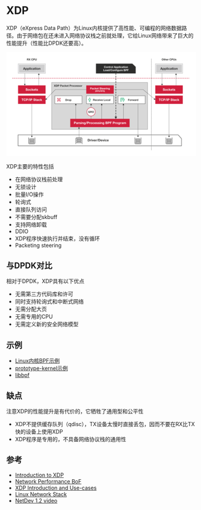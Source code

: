 # XDP

XDP（eXpress Data Path）为Linux内核提供了高性能、可编程的网络数据路径。由于网络包在还未进入网络协议栈之前就处理，它给Linux网络带来了巨大的性能提升（性能比DPDK还要高）。

![xdp-packet-processing](images/xdp-packet-processing-1024x560.png)

XDP主要的特性包括

- 在网络协议栈前处理
- 无锁设计
- 批量I/O操作
- 轮询式
- 直接队列访问
- 不需要分配skbuff
- 支持网络卸载
- DDIO
- XDP程序快速执行并结束，没有循环
- Packeting steering

## 与DPDK对比

相对于DPDK，XDP具有以下优点

- 无需第三方代码库和许可
- 同时支持轮询式和中断式网络
- 无需分配大页
- 无需专用的CPU
- 无需定义新的安全网络模型

## 示例

- [Linux内核BPF示例](https://github.com/torvalds/linux/tree/master/samples/bpf)
- [prototype-kernel示例](https://github.com/netoptimizer/prototype-kernel/tree/master/kernel/samples/bpf)
- [libbpf](https://github.com/torvalds/linux/tree/master/tools/lib/bpf)

## 缺点

注意XDP的性能提升是有代价的，它牺牲了通用型和公平性

- XDP不提供缓存队列（qdisc），TX设备太慢时直接丢包，因而不要在RX比TX快的设备上使用XDP
- XDP程序是专用的，不具备网络协议栈的通用性

## 参考

- [Introduction to XDP](https://www.iovisor.org/technology/xdp)
- [Network Performance BoF](http://people.netfilter.org/hawk/presentations/NetDev1.1_2016/links.html)
- [XDP Introduction and Use-cases](http://people.netfilter.org/hawk/presentations/xdp2016/xdp_intro_and_use_cases_sep2016.pdf)
- [Linux Network Stack](http://people.netfilter.org/hawk/presentations/theCamp2016/theCamp2016_next_steps_for_linux.pdf)
- [NetDev 1.2 video](https://www.youtube.com/watch?v=NlMQ0i09HMU&feature=youtu.be&t=3m3s)
